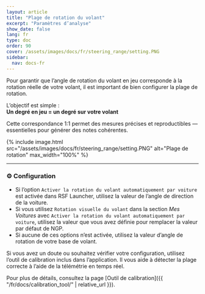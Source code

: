 ```yaml
---
layout: article
title: "Plage de rotation du volant"
excerpt: "Paramètres d’analyse"
show_date: false
lang: fr
type: doc
order: 90
cover: /assets/images/docs/fr/steering_range/setting.PNG
sidebar:
  nav: docs-fr
---
```


Pour garantir que l’angle de rotation du volant en jeu corresponde à la rotation réelle de votre volant, il est important de bien configurer la plage de rotation.

L’objectif est simple :  
**Un degré en jeu = un degré sur votre volant**

Cette correspondance 1:1 permet des mesures précises et reproductibles — essentielles pour générer des notes cohérentes.

{% include image.html
   src="/assets/images/docs/fr/steering_range/setting.PNG"
   alt="Plage de rotation"
   max_width="100%" %}

---

### ⚙️ Configuration

- Si l’option `Activer la rotation du volant automatiquement par voiture` est activée dans RSF Launcher, utilisez la valeur de l’angle de direction de la voiture.    
- Si vous utilisez `Rotation visuelle du volant` dans la section *Mes Voitures* avec `Activer la rotation du volant automatiquement par voiture`, utilisez la valeur que vous avez définie pour remplacer la valeur par défaut de NGP.    
- Si aucune de ces options n’est activée, utilisez la valeur d’angle de rotation de votre base de volant.


Si vous avez un doute ou souhaitez vérifier votre configuration, utilisez l’outil de calibration inclus dans l’application. Il vous aide à détecter la plage correcte à l’aide de la télémétrie en temps réel.


Pour plus de détails, consultez la page [Outil de calibration]({{ "/fr/docs/calibration_tool/" | relative_url }}).

